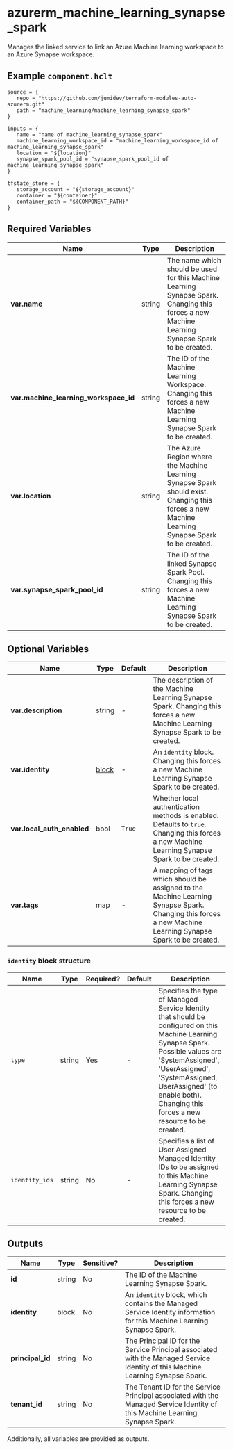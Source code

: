 # azurerm_machine_learning_synapse_spark

Manages the linked service to link an Azure Machine learning workspace to an Azure Synapse workspace.

## Example `component.hclt`

```hcl
source = {
   repo = "https://github.com/jumidev/terraform-modules-auto-azurerm.git" 
   path = "machine_learning/machine_learning_synapse_spark" 
}

inputs = {
   name = "name of machine_learning_synapse_spark" 
   machine_learning_workspace_id = "machine_learning_workspace_id of machine_learning_synapse_spark" 
   location = "${location}" 
   synapse_spark_pool_id = "synapse_spark_pool_id of machine_learning_synapse_spark" 
}

tfstate_store = {
   storage_account = "${storage_account}" 
   container = "${container}" 
   container_path = "${COMPONENT_PATH}" 
}

```

## Required Variables

| Name | Type |  Description |
| ---- | --------- |  ----------- |
| **var.name** | string |  The name which should be used for this Machine Learning Synapse Spark. Changing this forces a new Machine Learning Synapse Spark to be created. | 
| **var.machine_learning_workspace_id** | string |  The ID of the Machine Learning Workspace. Changing this forces a new Machine Learning Synapse Spark to be created. | 
| **var.location** | string |  The Azure Region where the Machine Learning Synapse Spark should exist. Changing this forces a new Machine Learning Synapse Spark to be created. | 
| **var.synapse_spark_pool_id** | string |  The ID of the linked Synapse Spark Pool. Changing this forces a new Machine Learning Synapse Spark to be created. | 

## Optional Variables

| Name | Type |  Default  |  Description |
| ---- | --------- |  ----------- | ----------- |
| **var.description** | string |  -  |  The description of the Machine Learning Synapse Spark. Changing this forces a new Machine Learning Synapse Spark to be created. | 
| **var.identity** | [block](#identity-block-structure) |  -  |  An `identity` block. Changing this forces a new Machine Learning Synapse Spark to be created. | 
| **var.local_auth_enabled** | bool |  `True`  |  Whether local authentication methods is enabled. Defaults to `true`. Changing this forces a new Machine Learning Synapse Spark to be created. | 
| **var.tags** | map |  -  |  A mapping of tags which should be assigned to the Machine Learning Synapse Spark. Changing this forces a new Machine Learning Synapse Spark to be created. | 

### `identity` block structure

| Name | Type | Required? | Default | Description |
| ---- | ---- | --------- | ------- | ----------- |
| `type` | string | Yes | - | Specifies the type of Managed Service Identity that should be configured on this Machine Learning Synapse Spark. Possible values are 'SystemAssigned', 'UserAssigned', 'SystemAssigned, UserAssigned' (to enable both). Changing this forces a new resource to be created. |
| `identity_ids` | string | No | - | Specifies a list of User Assigned Managed Identity IDs to be assigned to this Machine Learning Synapse Spark. Changing this forces a new resource to be created. |



## Outputs

| Name | Type | Sensitive? | Description |
| ---- | ---- | --------- | --------- |
| **id** | string | No  | The ID of the Machine Learning Synapse Spark. | 
| **identity** | block | No  | An `identity` block, which contains the Managed Service Identity information for this Machine Learning Synapse Spark. | 
| **principal_id** | string | No  | The Principal ID for the Service Principal associated with the Managed Service Identity of this Machine Learning Synapse Spark. | 
| **tenant_id** | string | No  | The Tenant ID for the Service Principal associated with the Managed Service Identity of this Machine Learning Synapse Spark. | 

Additionally, all variables are provided as outputs.

